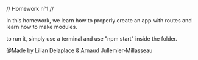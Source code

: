 // Homework n°1 //

In this homework, we learn how to properly create an app with routes and learn how to make modules.

to run it, simply use a terminal and use "npm start" inside the folder.

@Made by Lilian Delaplace & Arnaud Jullemier-Millasseau